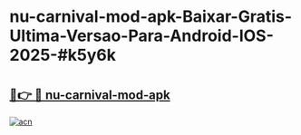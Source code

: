 # nu-carnival-mod-apk-Baixar-Gratis-Ultima-Versao-Para-Android-IOS-2025-#k5y6k

# <h2><a href="https://ainizakaria.my?title=nu-carnival-mod-apk&ref=22M">🔗👉 🔴 nu-carnival-mod-apk</a></h2>

[![acn](https://github.com/user-attachments/assets/0f9c940e-d8b0-45ae-aac7-cd30a18b3e1c)](https://ainizakaria.my?title=nu-carnival-mod-apk&ref=22M)

